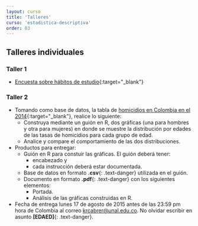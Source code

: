 ```yaml
---
layout: curso
title: 'Talleres'
curso: 'estadistica-descriptiva'
order: 03
---
```


## Talleres individuales

### Taller 1 

* [Encuesta sobre hábitos de estudio](/estadistica-descriptiva/documentos/Encuesta1.pdf){:target="_blank"}

### Taller 2

* Tomando como base de datos, la tabla de [homicidios en Colombia en el 2014](./iniR/HomicidiosColombia2014.xlsx){:target="_blank"},
  realice lo siguiente:
  - Construya mediante un guión en R, dos gráficas 
    (una para hombres y otra para mujeres) en donde
    se muestre la distribución por edades de las tasas de homicidios para
    cada grupo de edad. 
  - Analice y compare el comportamiento de las dos distribuciones.
* Productos para entregar:
  - Guión en R para constuir las gráficas. El guión deberá tener:
    - encabezado y
    - cada instrucción deberá estar documentada.
  - Base de datos en formato **.csv**{: .text-danger} utilizada en el guión.
  - Documento en formato **.pdf**{: .text-danger} con los siguientes elementos:
    - Portada.
    - Análisis de las gráficas construidas en R.
* Fecha de entrega lunes 17 de agosto de 2015 antes de las 23:59 pm hora de Colombia
  al correo krcabrer@unal.edu.co. No olvidar escribir en asunto **[EDAED]**{: .text-danger}.
    

   
